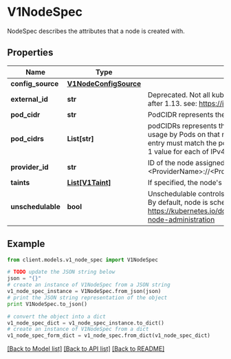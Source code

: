 # V1NodeSpec

NodeSpec describes the attributes that a node is created with.

## Properties
Name | Type | Description | Notes
------------ | ------------- | ------------- | -------------
**config_source** | [**V1NodeConfigSource**](V1NodeConfigSource.md) |  | [optional] 
**external_id** | **str** | Deprecated. Not all kubelets will set this field. Remove field after 1.13. see: https://issues.k8s.io/61966 | [optional] 
**pod_cidr** | **str** | PodCIDR represents the pod IP range assigned to the node. | [optional] 
**pod_cidrs** | **List[str]** | podCIDRs represents the IP ranges assigned to the node for usage by Pods on that node. If this field is specified, the 0th entry must match the podCIDR field. It may contain at most 1 value for each of IPv4 and IPv6. | [optional] 
**provider_id** | **str** | ID of the node assigned by the cloud provider in the format: &lt;ProviderName&gt;://&lt;ProviderSpecificNodeID&gt; | [optional] 
**taints** | [**List[V1Taint]**](V1Taint.md) | If specified, the node&#39;s taints. | [optional] 
**unschedulable** | **bool** | Unschedulable controls node schedulability of new pods. By default, node is schedulable. More info: https://kubernetes.io/docs/concepts/nodes/node/#manual-node-administration | [optional] 

## Example

```python
from client.models.v1_node_spec import V1NodeSpec

# TODO update the JSON string below
json = "{}"
# create an instance of V1NodeSpec from a JSON string
v1_node_spec_instance = V1NodeSpec.from_json(json)
# print the JSON string representation of the object
print V1NodeSpec.to_json()

# convert the object into a dict
v1_node_spec_dict = v1_node_spec_instance.to_dict()
# create an instance of V1NodeSpec from a dict
v1_node_spec_form_dict = v1_node_spec.from_dict(v1_node_spec_dict)
```
[[Back to Model list]](../README.md#documentation-for-models) [[Back to API list]](../README.md#documentation-for-api-endpoints) [[Back to README]](../README.md)


